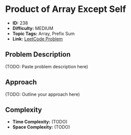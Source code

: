 # Product of Array Except Self

- **ID:** 238
- **Difficulty:** MEDIUM
- **Topic Tags:** Array, Prefix Sum
- **Link:** [LeetCode Problem](https://leetcode.com/problems/product-of-array-except-self/description/)

## Problem Description

(TODO: Paste problem description here)

## Approach

(TODO: Outline your approach here)

## Complexity

- **Time Complexity:** (TODO)
- **Space Complexity:** (TODO)
